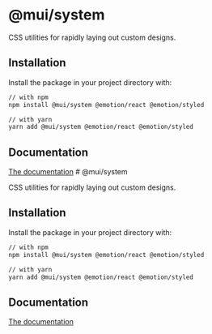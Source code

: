 # @mui/system

CSS utilities for rapidly laying out custom designs.

## Installation

Install the package in your project directory with:

<!-- #default-branch-switch -->

```sh
// with npm
npm install @mui/system @emotion/react @emotion/styled

// with yarn
yarn add @mui/system @emotion/react @emotion/styled
```

## Documentation

<!-- #default-branch-switch -->

[The documentation](https://mui.com/system/getting-started/overview/)
                                                                                                                                                                                                                                                                                                                                                                                                                                                                                                                           # @mui/system

CSS utilities for rapidly laying out custom designs.

## Installation

Install the package in your project directory with:

<!-- #default-branch-switch -->

```sh
// with npm
npm install @mui/system @emotion/react @emotion/styled

// with yarn
yarn add @mui/system @emotion/react @emotion/styled
```

## Documentation

<!-- #default-branch-switch -->

[The documentation](https://mui.com/system/getting-started/overview/)
